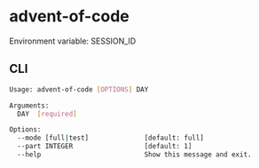 # advent-of-code

Environment variable: SESSION_ID

## CLI
```sh
Usage: advent-of-code [OPTIONS] DAY

Arguments:
  DAY  [required]

Options:
  --mode [full|test]              [default: full]
  --part INTEGER                  [default: 1]
  --help                          Show this message and exit.
```
